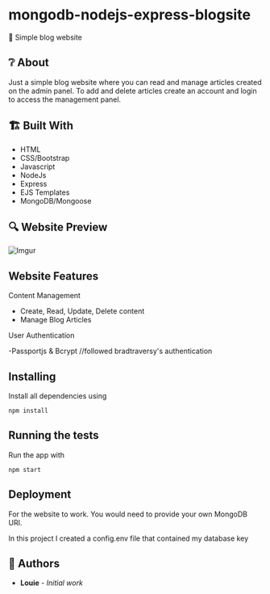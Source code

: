 # mongodb-nodejs-express-blogsite

📰 Simple blog website

## ❔ About

Just a simple blog website where you can read and manage articles created on the admin panel. To add and delete articles create an account and login to access the management panel.

## 🏗️ Built With

- HTML
- CSS/Bootstrap
- Javascript
- NodeJs
- Express
- EJS Templates
- MongoDB/Mongoose

## 🔍 Website Preview

![Imgur](https://i.imgur.com/dFm5cZh.png)

## Website Features

Content Management

- Create, Read, Update, Delete content
- Manage Blog Articles

User Authentication

-Passportjs & Bcrypt
//followed bradtraversy's authentication

## Installing

Install all dependencies using

```
npm install
```

## Running the tests

Run the app with

```
npm start
```

## Deployment

For the website to work. You would need to provide your own MongoDB URI.

In this project I created a config.env file that contained my database key

## 🧔 Authors

- **Louie** - _Initial work_
